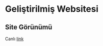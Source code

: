 # Geliştirilmiş Websitesi
## Site Görünümü
Canlı [link](https://ravevy.github.io/patika.dev-frontend-odev/html-2/)